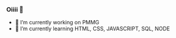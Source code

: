 ### Oiiii 👋


- 🔭 I’m currently working on PMMG
- 🌱 I’m currently learning HTML, CSS, JAVASCRIPT, SQL, NODE



